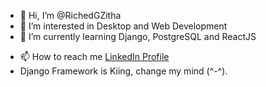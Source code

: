 - 👋 Hi, I’m @RichedGZitha
- 👀 I’m interested in Desktop and Web Development 
- 🌱 I’m currently learning Django, PostgreSQL and ReactJS
<!--- 💞️ I’m looking to collaborate on Mozilla -->
- 📫 How to reach me [LinkedIn Profile](https://www.linkedin.com/in/riched-zitha-6834911ba/)
- Django Framework is Kiing, change my mind (^-^).

<!---
RichedGZitha/RichedGZitha is a ✨ special ✨ repository because its `README.md` (this file) appears on your GitHub profile.
You can click the Preview link to take a look at your changes.
--->

